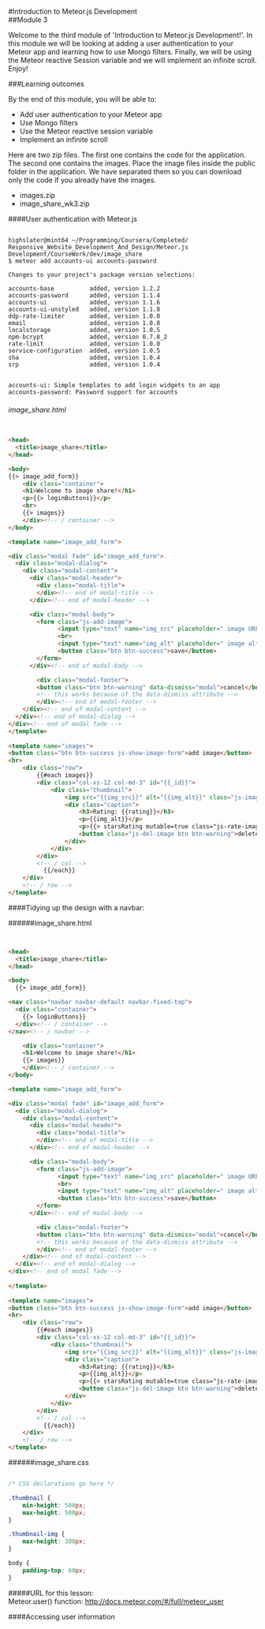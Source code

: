 #Introduction to Meteor.js Development  
##Module 3

Welcome to the third module of 'Introduction to Meteor.js Development!'. In this module we will be looking at adding a user authentication to your Meteor app and learning how to use Mongo filters. Finally, we will be using the Meteor reactive Session variable and we will implement an infinite scroll. Enjoy!

###Learning outcomes

By the end of this module, you will be able to:

  * Add user authentication to your Meteor app
  * Use Mongo filters
  * Use the Meteor reactive session variable
  * Implement an infinite scroll    


Here are two zip files. The first one contains the code for the application. The second one contains the images. Place the image files inside the public folder in the application. We have separated them so you can download only the code if you already have the images.

  * images.zip
  * image_share_wk3.zip


####User authentication with Meteor.js



```Console

highslater@mint64 ~/Programming/Coursera/Completed/
Responsive_Website_Development_And_Design/Meteor.js Development/CourseWork/dev/image_share 
$ meteor add accounts-ui accounts-password
                                              
Changes to your project's package version selections:
                                              
accounts-base          added, version 1.2.2   
accounts-password      added, version 1.1.4
accounts-ui            added, version 1.1.6
accounts-ui-unstyled   added, version 1.1.8
ddp-rate-limiter       added, version 1.0.0
email                  added, version 1.0.8
localstorage           added, version 1.0.5
npm-bcrypt             added, version 0.7.8_2
rate-limit             added, version 1.0.0
service-configuration  added, version 1.0.5
sha                    added, version 1.0.4
srp                    added, version 1.0.4

                                              
accounts-ui: Simple templates to add login widgets to an app
accounts-password: Password support for accounts

```


###### image_share.html

```HTML

<head>
  <title>image_share</title>
</head>

<body>
{{> image_add_form}}
    <div class="container">
    <h1>Welcome to image share!</h1>
    <p>{{> loginButtons}}</p>
    <br>
    {{> images}}
    </div><!-- / container -->
</body>

<template name="image_add_form">

<div class="modal fade" id="image_add_form">
  <div class="modal-dialog">
    <div class="modal-content">
      <div class="modal-header">
        <div class="modal-title">
        </div><!-- end of modal-title -->
      </div><!-- end of modal-header -->

      <div class="modal-body">
        <form class="js-add-image">
              <input type="text" name="img_src" placeholder=" image URL">
              <br>
              <input type="text" name="img_alt" placeholder=" image alt text">
              <button class="btn btn-success">save</button> 
        </form> 
      </div><!-- end of modal-body -->

        <div class="modal-footer">
        <button class="btn btn-warning" data-dismiss="modal">cancel</button>
        <!-- this works because of the data-dismiss attribute -->
        </div><!-- end of modal-footer -->
    </div><!-- end of modal-content -->
  </div><!-- end of modal-dialog -->
</div><!-- end of modal fade -->
</template>
        
<template name="images">
<button class="btn btn-success js-show-image-form">add image</button>
<hr>
    <div class="row">
        {{#each images}}
        <div class="col-xs-12 col-md-3" id="{{_id}}">
            <div class="thumbnail">
                <img src="{{img_src}}" alt="{{img_alt}}" class="js-image"/>
                <div class="caption">
                    <h3>Rating: {{rating}}</h3>
                    <p>{{img_alt}}</p>
                    <p>{{> starsRating mutable=true class="js-rate-image" id=_id }}</p>
                    <button class="js-del-image btn btn-warning">delete</button>
                </div>
            </div>
        </div>
        <!-- / col -->
          {{/each}}
    </div>
    <!-- / row -->
</template>

```

####Tidying up the design with a navbar:

######image_share.html  
```HTML  
  

<head>
  <title>image_share</title>
</head>

<body>
  {{> image_add_form}}

<nav class="navbar navbar-default navbar-fixed-top">
  <div class="container">
    {{> loginButtons}}
  </div><!-- / container -->
</nav><!-- / navbar -->

    <div class="container">
    <h1>Welcome to image share!</h1>
    {{> images}}
    </div><!-- / container -->
</body>

<template name="image_add_form">

<div class="modal fade" id="image_add_form">
  <div class="modal-dialog">
    <div class="modal-content">
      <div class="modal-header">
        <div class="modal-title">
        </div><!-- end of modal-title -->
      </div><!-- end of modal-header -->

      <div class="modal-body">
        <form class="js-add-image">
              <input type="text" name="img_src" placeholder=" image URL">
              <br>
              <input type="text" name="img_alt" placeholder=" image alt text">
              <button class="btn btn-success">save</button> 
        </form> 
      </div><!-- end of modal-body -->

        <div class="modal-footer">
        <button class="btn btn-warning" data-dismiss="modal">cancel</button>
        <!-- this works because of the data-dismiss attribute -->
        </div><!-- end of modal-footer -->
    </div><!-- end of modal-content -->
  </div><!-- end of modal-dialog -->
</div><!-- end of modal fade -->
 
</template>
        
<template name="images">
<button class="btn btn-success js-show-image-form">add image</button>
<hr>
    <div class="row">
        {{#each images}}
        <div class="col-xs-12 col-md-3" id="{{_id}}">
            <div class="thumbnail">
                <img src="{{img_src}}" alt="{{img_alt}}" class="js-image thumbnail-img"/>
                <div class="caption">
                    <h3>Rating: {{rating}}</h3>
                    <p>{{img_alt}}</p>
                    <p>{{> starsRating mutable=true class="js-rate-image" id=_id }}</p>
                    <button class="js-del-image btn btn-warning">delete</button>
                </div>
            </div>
        </div>
        <!-- / col -->
          {{/each}}
    </div>
    <!-- / row -->
</template>

```


######image_share.css 

```CSS  

/* CSS declarations go here */

.thumbnail {
    min-height: 500px;
    max-height: 500px;
}

.thumbnail-img {
    max-height: 300px;
}

body {
    padding-top: 60px;
}

```


#####URL for this lesson:  
Meteor.user() function: http://docs.meteor.com/#/full/meteor_user

####Accessing user information